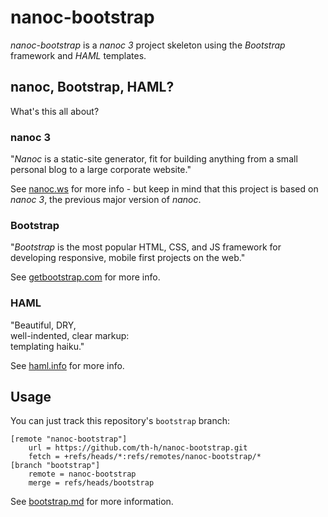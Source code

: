 # nanoc-bootstrap

*nanoc-bootstrap* is a *nanoc 3* project skeleton using the *Bootstrap* framework and *HAML* templates.

## nanoc, Bootstrap, HAML?

What's this all about?

### nanoc 3

"*Nanoc* is a static-site generator, fit for building anything from a small personal blog to a large corporate website."

See [nanoc.ws](https://nanoc.ws/) for more info - but keep in mind that this project is based on *nanoc 3*, the previous major version of *nanoc*.

### Bootstrap

"*Bootstrap* is the most popular HTML, CSS, and JS framework for developing responsive, mobile first projects on the web."

See [getbootstrap.com](http://getbootstrap.com/) for more info.

### HAML

"Beautiful, DRY,  
well-indented, clear markup:  
templating haiku."

See [haml.info](http://haml.info/) for more info.

## Usage

You can just track this repository's `bootstrap` branch:

    [remote "nanoc-bootstrap"]
        url = https://github.com/th-h/nanoc-bootstrap.git
        fetch = +refs/heads/*:refs/remotes/nanoc-bootstrap/*
    [branch "bootstrap"]
        remote = nanoc-bootstrap
        merge = refs/heads/bootstrap

See [bootstrap.md](_doc/bootstrap.md) for more information.
